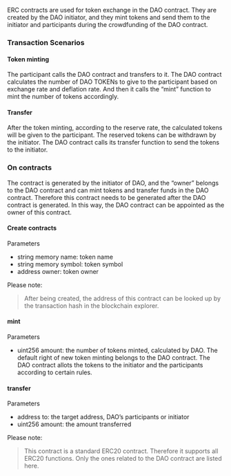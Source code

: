 ERC contracts are used for token exchange in the DAO contract. They are created by the DAO initiator, and they mint tokens and send them to the initiator and participants during the crowdfunding of the DAO contract.

### Transaction Scenarios

#### Token minting
The participant calls the DAO contract and transfers to it. The DAO contract calculates the number of DAO TOKENs to give to the participant based on exchange rate and deflation rate. And then it calls the “mint” function to mint the number of tokens accordingly.

#### Transfer

After the token minting, according to the reserve rate, the calculated tokens will be given to the participant. The reserved tokens can be withdrawn by the initiator. The DAO contract calls its transfer function to send the tokens to the initiator.

### On contracts

The contract is generated by the initiator of DAO, and the “owner” belongs to the DAO contract and can mint tokens and transfer funds in the DAO contract. Therefore this contract needs to be generated after the DAO contract is generated. In this way, the DAO contract can be appointed as the owner of this contract.

#### Create contracts

Parameters

- string memory name: token name
- string memory symbol: token symbol
- address owner: token owner

Please note:
> After being created, the address of this contract can be looked up by the transaction hash in the blockchain explorer.

#### mint

Parameters

- uint256 amount: the number of tokens minted, calculated by DAO. The default right of new token minting belongs to the DAO contract. The DAO contract allots the tokens to the initiator and the participants according to certain rules.


#### transfer

Parameters

- address to: the target address, DAO’s participants or initiator
- uint256 amount: the amount transferred

Please note:
> This contract is a standard ERC20 contract. Therefore it supports all ERC20 functions. Only the ones related to the DAO contract are listed here.

